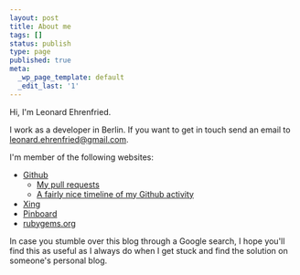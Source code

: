```yaml
---
layout: post
title: About me
tags: []
status: publish
type: page
published: true
meta:
  _wp_page_template: default
  _edit_last: '1'
---
```

Hi, I'm Leonard Ehrenfried.

I work as a developer in Berlin. If you want to get in touch send an email to <a href="mailto:leonard.ehrenfried@gmail.com">leonard.ehrenfried@gmail.com</a>.

I'm member of the following websites:

  - [Github](https://github.com/lenniboy/)
    - [My pull requests](http://lenni.info/pull-request-widget/)
    - [A fairly nice timeline of my Github activity](http://zmoazeni.github.com/gitspective/#/timeline/lenniboy)
  - [Xing](https://www.xing.com/profile/Leonard_Ehrenfried)
  - <a title="My Pinboard" href="http://pinboard.in/u:lenniboy">Pinboard</a>
  - <a href="http://rubygems.org/profiles/lenniboy">rubygems.org</a>

In case you stumble over this blog through a Google search, I hope you'll find this as useful as I always do when I get stuck and find the solution on someone's personal blog.
